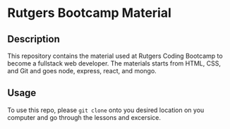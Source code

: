 # Rutgers Bootcamp Material

## Description

This repository contains the material used at Rutgers Coding Bootcamp to become a fullstack web developer. The materials starts from HTML, CSS, and Git and goes node, express, react, and mongo.

## Usage

To use this repo, please `git clone` onto you desired location on you computer and go through the lessons and excersice.